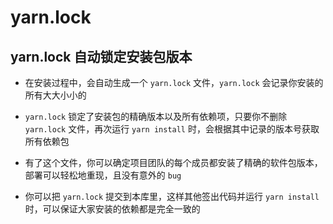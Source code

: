 # yarn.lock

## yarn.lock 自动锁定安装包版本

+ 在安装过程中，会自动生成一个 `yarn.lock` 文件，`yarn.lock` 会记录你安装的所有大大小小的

+ `yarn.lock` 锁定了安装包的精确版本以及所有依赖项，只要你不删除 `yarn.lock` 文件，再次运行 `yarn install` 时，会根据其中记录的版本号获取所有依赖包

+ 有了这个文件，你可以确定项目团队的每个成员都安装了精确的软件包版本，部署可以轻松地重现，且没有意外的 `bug`

+ 你可以把 `yarn.lock` 提交到本库里，这样其他签出代码并运行 `yarn install` 时，可以保证大家安装的依赖都是完全一致的
